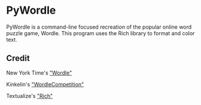 # PyWordle

PyWordle is a command-line focused recreation of the popular online word puzzle game, Wordle. This program uses the Rich library to format and color text.

## Credit

New York Time's ["Wordle"](https://www.nytimes.com/games/wordle)

Kinkelin's ["WordleCompetition"](https://github.com/Kinkelin/WordleCompetition)

Textualize's ["Rich"](https://github.com/Textualize/rich)